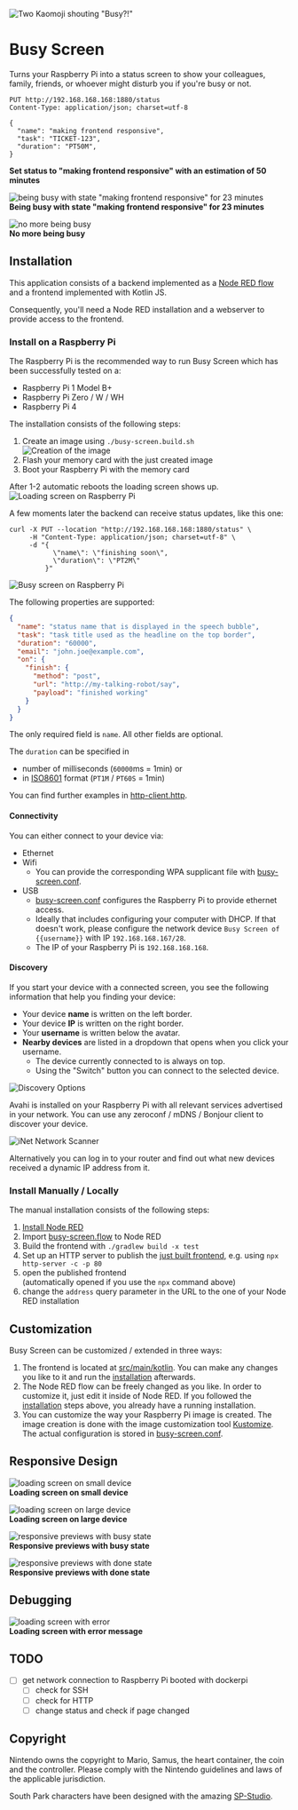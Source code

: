 ![Two Kaomoji shouting "Busy?!"](docs/banner.png)

# Busy Screen

Turns your Raspberry Pi into a status screen to show your colleagues, family, friends, or whoever might disturb you if you're busy or not.

```shell
PUT http://192.168.168.168:1880/status
Content-Type: application/json; charset=utf-8

{
  "name": "making frontend responsive",
  "task": "TICKET-123",
  "duration": "PT50M",
}
```

**Set status to "making frontend responsive" with an estimation of 50 minutes**

![being busy with state "making frontend responsive" for 23 minutes](docs/busy.gif)  
**Being busy with state "making frontend responsive" for 23 minutes**

![no more being busy](docs/done.gif)  
**No more being busy**

## Installation

This application consists of a backend implemented as a [Node RED flow](kustomize/home/busy-screen/flows.json) and a frontend implemented with Kotlin JS.

Consequently, you'll need a Node RED installation and a webserver to provide access to the frontend.

### Install on a Raspberry Pi

The Raspberry Pi is the recommended way to run Busy Screen which has been successfully tested on a:

- Raspberry Pi 1 Model B+
- Raspberry Pi Zero / W / WH
- Raspberry Pi 4

The installation consists of the following steps:

1) Create an image using `./busy-screen.build.sh`  
   ![Creation of the image](docs/installation.png)
2) Flash your memory card with the just created image
3) Boot your Raspberry Pi with the memory card

After 1-2 automatic reboots the loading screen shows up.
![Loading screen on Raspberry Pi](docs/raspberry-loading.jpg)

A few moments later the backend can receive status updates, like this one:

```shell
curl -X PUT --location "http://192.168.168.168:1880/status" \
     -H "Content-Type: application/json; charset=utf-8" \
     -d "{
           \"name\": \"finishing soon\",
           \"duration\": \"PT2M\"
         }"
```

![Busy screen on Raspberry Pi](docs/raspberry-busy.jpg)

The following properties are supported:

```json
{
  "name": "status name that is displayed in the speech bubble",
  "task": "task title used as the headline on the top border",
  "duration": "60000",
  "email": "john.joe@example.com",
  "on": {
    "finish": {
      "method": "post",
      "url": "http://my-talking-robot/say",
      "payload": "finished working"
    }
  }
}
```

The only required field is `name`. All other fields are optional.

The `duration` can be specified in

- number of milliseconds (`60000`ms = 1min) or
- in [ISO8601](https://en.wikipedia.org/wiki/ISO_8601) format (`PT1M` / `PT60S` = 1min)

You can find further examples in [http-client.http](http-client.http).

#### Connectivity

You can either connect to your device via:

- Ethernet
- Wifi
    - You can provide the corresponding WPA supplicant file with [busy-screen.conf](kustomize/busy-screen.conf).
- USB
    - [busy-screen.conf](kustomize/busy-screen.conf) configures the Raspberry Pi to provide ethernet access.
    - Ideally that includes configuring your computer with DHCP. If that doesn't work, please configure the network device `Busy Screen of {{username}}` with
      IP `192.168.168.167/28`.
    - The IP of your Raspberry Pi is `192.168.168.168`.

#### Discovery

If you start your device with a connected screen, you see the following information that help you finding your device:

- Your device **name** is written on the left border.
- Your device **IP** is written on the right border.
- Your **username** is written below the avatar.
- **Nearby devices** are listed in a dropdown that opens when you click your username.
    - The device currently connected to is always on top.
    - Using the "Switch" button you can connect to the selected device.

![Discovery Options](docs/discovery.png)

Avahi is installed on your Raspberry Pi with all relevant services advertised in your network. You can use any zeroconf / mDNS / Bonjour client to discover your
device.

![iNet Network Scanner](docs/bonjour.png)

Alternatively you can log in to your router and find out what new devices received a dynamic IP address from it.

### Install Manually / Locally

The manual installation consists of the following steps:

1) [Install Node RED](https://nodered.org/docs/getting-started/)
2) Import [busy-screen.flow](kustomize/home/busy-screen/flows.json) to Node RED
3) Build the frontend with `./gradlew build -x test`
4) Set up an HTTP server to publish the [just built frontend](build/distributions), e.g. using `npx http-server -c -p 80`
5) open the published frontend  
   (automatically opened if you use the `npx` command above)
6) change the `address` query parameter in the URL to the one of your Node RED installation

## Customization

Busy Screen can be customized / extended in three ways:

1) The frontend is located at [src/main/kotlin](src/main/kotlin). You can make any changes you like to it and run the [installation](#installation) afterwards.
2) The Node RED flow can be freely changed as you like. In order to customize it, just edit it inside of Node RED. If you followed
   the [installation](#installation) steps above, you already have a running installation.
3) You can customize the way your Raspberry Pi image is created. The image creation is done with the image customization
   tool [Kustomize](https://github.com/bkahlert/kustomize). The actual configuration is stored in [busy-screen.conf](kustomize/busy-screen.conf).

## Responsive Design

![loading screen on small device](docs/loading-small.gif)  
**Loading screen on small device**

![loading screen on large device](docs/loading-large.gif)  
**Loading screen on large device**

![responsive previews with busy state](docs/responsive-busy.jpg)  
**Responsive previews with busy state**

![responsive previews with done state](docs/responsive-done.jpg)  
**Responsive previews with done state**

## Debugging

![loading screen with error](docs/loading-error.gif)  
**Loading screen with error message**

## TODO

- [ ] get network connection to Raspberry Pi booted with dockerpi
    - [ ] check for SSH
    - [ ] check for HTTP
    - [ ] change status and check if page changed

## Copyright

Nintendo owns the copyright to Mario, Samus, the heart container, the coin and the controller. Please comply with the Nintendo guidelines and laws of the
applicable jurisdiction.

South Park characters have been designed with the amazing [SP-Studio](https://www.sp-studio.de/).

